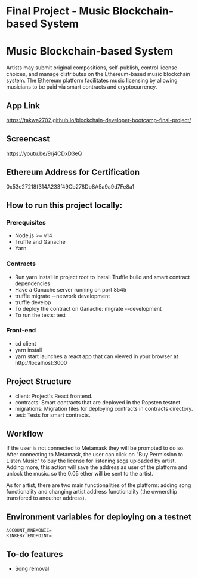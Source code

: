 # Final Project -  Music Blockchain-based System

# Music Blockchain-based System
Artists may submit original compositions, self-publish, control license choices, and manage distributes on the Ethereum-based music blockchain system. The Ethereum platform facilitates music licensing by allowing musicians to be paid via smart contracts and cryptocurrency.
## App Link
https://takwa2702.github.io/blockchain-developer-bootcamp-final-project/

## Screencast
https://youtu.be/9rj4CDxD3eQ

## Ethereum Address for Certification
0x53e27218f314A233f49Cb278Db8A5a9a9d7Fe8a1

## How to run this project locally:
 ### Prerequisites
   - Node.js >= v14
   - Truffle and Ganache
   - Yarn
   
 ### Contracts
   - Run yarn install in project root to install Truffle build and smart contract dependencies
   - Have a Ganache server running on port 8545 
   - truffle migrate --network development
   - truffle develop
   - To deploy the contract on Ganache: migrate --development
   - To run the tests: test
 ### Front-end
  - cd client
  - yarn install
  - yarn start launches a react app that can viewed in your browser at http://localhost:3000

## Project Structure
  - client: Project's React frontend.
  - contracts: Smart contracts that are deployed in the Ropsten testnet.
  - migrations: Migration files for deploying contracts in contracts directory.
  - test: Tests for smart contracts.


## Workflow

If the user is not connected to Metamask they will be prompted to do so. After connecting to Metamask, the user can click on "Buy Permission to Listen Music" to buy the license for listening sogs uploaded by artist. Adding more, this action will save the address as user of the platform and unlock the music. so the 0.05 ether will be sent to the artist.

As for artist, there are two main functionalities of the platform: adding song functionality and changing artist address functionality (the ownership transfered to anouther address).

## Environment variables for deploying on a testnet
    ACCOUNT_MNEMONIC=
    RINKEBY_ENDPOINT=

## To-do features
   - Song removal




